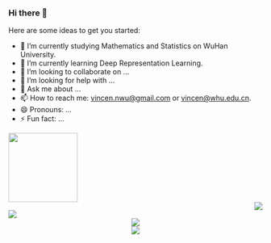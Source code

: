 ### Hi there 👋

Here are some ideas to get you started:

- 🔭 I’m currently studying Mathematics and Statistics on WuHan University.
- 🌱 I’m currently learning Deep Representation Learning.
- 👯 I’m looking to collaborate on ...
- 🤔 I’m looking for help with ...
- 💬 Ask me about ...
- 📫 How to reach me: vincen.nwu@gmail.com or vincen@whu.edu.cn.
- 😄 Pronouns: ...
- ⚡ Fun fact: ...

<div align="left"> <img height="137px" src="https://github-readme-stats.vercel.app/api?username=vincen-github&hide_title=true&hide_border=true&show_icons=trueline_height=21&text_color=000&icon_color=000&bg_color=0,ea6161,ffc64d,fffc4d,52fa5a&theme=graywhite" /> </div>
<div align="right"> <img src="https://github-readme-stats.vercel.app/api/top-langs/?username=vincen-github&hide_title=true&hide_border=true&layout=compact&langs_count=6&text_color=000&icon_color=fff&bg_color=0,52fa5a,4dfcff,c64dff&theme=graywhite" /> </div>
<div align="left"> <img src="https://github-profile-trophy.vercel.app/?username=vincen-github" /> </div>
<div align="center"> <img src="https://github-readme-stats.vercel.app/api/top-langs/?username=vincen-github&hide_title=true&hide_border=true&layout=compact&langs_count=6&text_color=000&icon_color=fff&bg_color=0,52fa5a,4dfcff,c64dff&theme=graywhite" /> </div>
<div align="center"> <img src="https://activity-graph.herokuapp.com/graph?username=vincen&theme=xcode" /> </div>
